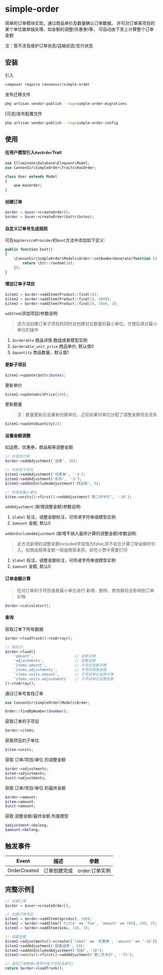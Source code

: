 # **simple-order**

简单的订单模块实现，通过商品单价及数量确认订单数据。
并可对订单某项目的某个单位做单独处理，如金额的调整(优惠券)等，
可自动由下至上计算整个订单金额

注：暂不涉及维护订单状态/运输状态/支付状态

## 安装

引入

```bash
composer require cannonsir/simple-order
```

发布迁移文件

```bash
php artisan vendor:publish --tag=simple-order-migrations
```

[可选]发布配置文件

```bash
php artisan vendor:publish --tag=simple-order-config
```

## 使用

#### 在用户模型引入`HasOrder`Trait

```php
use Illuminate\Database\Eloquent\Model;
use CannonSir\SimpleOrder\Traits\HasOrder;

class User extends Model
{
    use HasOrder;
}
```

#### 创建订单

```php
$order = $user->createOrder();
$order = $user->createOrder($attributes);
```

#### 自定义订单号生成规则

可在`AppServiceProvider`的`boot`方法中添加如下定义:

```php
public function boot()
{
    \CannonSir\SimpleOrder\Models\Order::setNumberGenerate(function () {
        return \Str::random(30);
    });
}
```

#### 增加订单子项目

```php
$item1 = $order->addItem(Product::find(1));
$item2 = $order->addItem(Product::find(2), 5000);
$item3 = $order->addItem(Product::find(3), 5000, 2);
```

`addItem`(添加项目)参数说明:

> 该方法创建订单子项目的同时会创建对应数量的最小单位，方便后续对最小单位的操作

1. `$orderable` 商品详情 数组或者模型实例
2. `$orderable_unit_price` 商品单价, 默认值0
3. `$quantity` 商品数量，默认值1

#### 更新子项目

```php
$item1->update($attributes);
```

更新单价

```php
$item1->updateUnitPrice(100);
```

更新数量

> 注：数量更新后会重新创建单位，之前如果对单位分配了调整金额将会丢失

```php
$item1->updateQuantity(2);
```

#### 设置金额调整

如运费，优惠券，商品税等调整金额

```php
// 作用至订单
$order->addAdjustment('运费', 10);

// 作用至子项目
$item1->addAdjustment('优惠券', '-3');
$item2->addAdjustment('折扣', '-5');
$item3->addUnIncludedAdjustment('商品税', 5);

// 作用至最小单位
$item->units()->first()->addAdjustment('第二件半价', '-10');
```

`addAdjustment` (新增调整金额)参数说明:

1. `$label` 标注，调整金额标注，可传递字符串或模型实例
2. `$amount` 金额, 默认0

`addUnIncludedAdjustment` (新增不纳入最终计算的调整金额)参数说明:

> 此方法新增的调整金额included字段值为false,将不会在计算订单金额时引入，如商品税等金额一般由商家承担，却在小票中需要打印

1. `$label` 标注，调整金额标注，可传递字符串或模型实例
2. `$amount` 金额, 默认0

#### 订单金额计算

> 在对订单的子项目或者最小单位进行 新增，删除，修改都将会影响到订单价格

```php
$order->calculator();
```


#### 查询

获取订单下所有数据

```php
$order->loadTrunk()->toArray();

// 等同于:
$order->load([
    'amount',                   // 金额详情
    'adjustments',              // 调整金额
    'items.amount',             // 子项目金额详情
    'items.adjustments',        // 子项目调整金额
    'items.units.amount',       // 子项目单位金额详情
    'items.units.adjustments'   // 子项目单位调整金额
])->toArray();
```

通过订单号查找订单

```php
use CannonSir\SimpleOrder\Models\Order;

Order::findByNumber($number);
```

获取订单的子项目

```php
$order->items;
```

获取项目的子单位

```php
$item->units;
```

获取 订单/项目/单位 的调整金额

```php
$order->adjustments;
$item->adjustments;
$unit->adjustments;
```

获取 订单/项目/单位 的最终金额

```php
$order->amount;
$item->amount;
$unit->amount;
```

获取 调整金额/最终金额 所属模型

```php
$adjustment->belong;
$amount->belong;
```

## 触发事件

Event | 描述 | 参数 |
-|-|-
OrderCreated | 订单创建完成 | order:订单实例 |

## 完整示例🌰

```php
// 创建订单
$order = $user->createOrder();

// 创建订单项目
$item1 = $order->addItem($product, 100);
$item2 = $order->addItem(['title' => 'foo', 'amount' => 200], 200, 2);
$item3 = $order->addItem($sku, 150, 3);

// 调整金额
$item1->adjustments()->create(['label' => '优惠券', 'amount' => '-10']);
$item2->addAdjustment('超重运费', 10);
$item3->addUnIncludedAdjustment('包邮', '10');
$item3->units()->first()->addAdjustment('第二件半价', '-75');

// 返回订单数据(携带所有子项目及单位)
return $order->loadTrunk();
```
